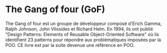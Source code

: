 # The Gang of four (GoF)

The Gang of four est un groupe de développeur composé d'Erich Gamma, Ralph Johnson, John Vlissides et Richard Helm. En 1994, ils ont publié  "Design Patterns: Elements of Reusable Object-Oriented Software" où ils identifient 23 patterns pour répondre aux problématiques imposées par la POO. CE livre est par la suite devenue une référence en POO.